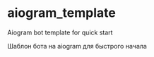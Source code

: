 # aiogram_template
Aiogram bot template for quick start

Шаблон бота на aiogram для быстрого начала
